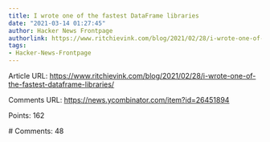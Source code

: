 ```yaml
---
title: I wrote one of the fastest DataFrame libraries
date: "2021-03-14 01:27:45"
author: Hacker News Frontpage
authorlink: https://www.ritchievink.com/blog/2021/02/28/i-wrote-one-of-the-fastest-dataframe-libraries/
tags:
- Hacker-News-Frontpage
---
```


<p>Article URL: <a href="https://www.ritchievink.com/blog/2021/02/28/i-wrote-one-of-the-fastest-dataframe-libraries/">https://www.ritchievink.com/blog/2021/02/28/i-wrote-one-of-the-fastest-dataframe-libraries/</a></p>
<p>Comments URL: <a href="https://news.ycombinator.com/item?id=26451894">https://news.ycombinator.com/item?id=26451894</a></p>
<p>Points: 162</p>
<p># Comments: 48</p>
